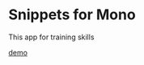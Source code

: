 # Snippets for Mono

This app for training skills

[demo](https://aleksandrkamlykov.github.io/snippets/)
